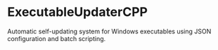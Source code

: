 # ExecutableUpdaterCPP
Automatic self-updating system for Windows executables using JSON configuration and batch scripting.
